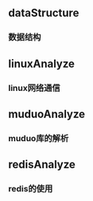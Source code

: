 ## dataStructure
### 数据结构

## linuxAnalyze
### linux网络通信

## muduoAnalyze
### muduo库的解析

## redisAnalyze
### redis的使用
